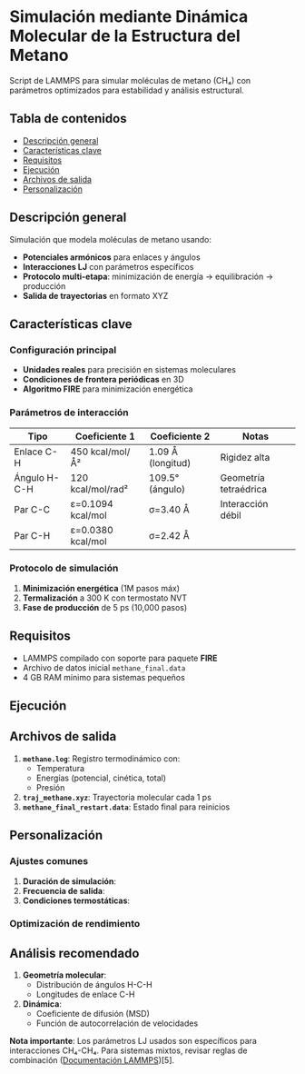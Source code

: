# Simulación mediante Dinámica Molecular de la Estructura del Metano 

Script de LAMMPS para simular moléculas de metano (CH₄) con parámetros optimizados para estabilidad y análisis estructural.

## Tabla de contenidos
- [Descripción general](#descripción-general)
- [Características clave](#características-clave)
- [Requisitos](#requisitos)
- [Ejecución](#ejecución)
- [Archivos de salida](#archivos-de-salida)
- [Personalización](#personalización)

## Descripción general
Simulación que modela moléculas de metano usando:
- **Potenciales armónicos** para enlaces y ángulos
- **Interacciones LJ** con parámetros específicos
- **Protocolo multi-etapa**: minimización de energía → equilibración → producción
- **Salida de trayectorias** en formato XYZ

## Características clave

### Configuración principal
- **Unidades reales** para precisión en sistemas moleculares
- **Condiciones de frontera periódicas** en 3D
- **Algoritmo FIRE** para minimización energética

### Parámetros de interacción
| Tipo          | Coeficiente 1 | Coeficiente 2       | Notas               |
|---------------|---------------|---------------------|---------------------|
| Enlace C-H    | 450 kcal/mol/Å² | 1.09 Å (longitud)  | Rigidez alta        |
| Ángulo H-C-H  | 120 kcal/mol/rad² | 109.5° (ángulo)   | Geometría tetraédrica |
| Par C-C       | ε=0.1094 kcal/mol | σ=3.40 Å          | Interacción débil   |
| Par C-H       | ε=0.0380 kcal/mol | σ=2.42 Å          |                     |

### Protocolo de simulación
1. **Minimización energética** (1M pasos máx)
2. **Termalización** a 300 K con termostato NVT
3. **Fase de producción** de 5 ps (10,000 pasos)

## Requisitos
- LAMMPS compilado con soporte para paquete **FIRE**
- Archivo de datos inicial `methane_final.data`
- 4 GB RAM mínimo para sistemas pequeños

## Ejecución

## Archivos de salida
1. **`methane.log`**: Registro termodinámico con:
   - Temperatura
   - Energías (potencial, cinética, total)
   - Presión
2. **`traj_methane.xyz`**: Trayectoria molecular cada 1 ps
3. **`methane_final_restart.data`**: Estado final para reinicios

## Personalización
### Ajustes comunes
1. **Duración de simulación**:
2. **Frecuencia de salida**:
3. **Condiciones termostáticas**:

### Optimización de rendimiento

## Análisis recomendado
1. **Geometría molecular**:
   - Distribución de ángulos H-C-H
   - Longitudes de enlace C-H
2. **Dinámica**:
   - Coeficiente de difusión (MSD)
   - Función de autocorrelación de velocidades

**Nota importante**: Los parámetros LJ usados son específicos para interacciones CH₄-CH₄. Para sistemas mixtos, revisar reglas de combinación ([Documentación LAMMPS](https://docs.lammps.org/pair_modify.html))[5].

